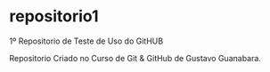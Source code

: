 # repositorio1
 1º Repositorio de Teste de Uso do GitHUB

Repositorio Criado no Curso de Git & GitHub de Gustavo Guanabara.
